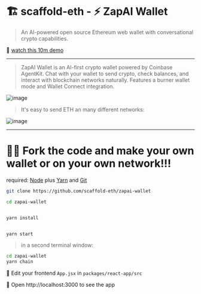 # 🏗 scaffold-eth - ⚡ ZapAI Wallet

> An AI-powered open source Ethereum web wallet with conversational crypto capabilities.

🎥 [watch this 10m demo](https://youtu.be/lYRd1k1RBAQ)

---

> ZapAI Wallet is an AI-first crypto wallet powered by Coinbase AgentKit. Chat with your wallet to send crypto, check balances, and interact with blockchain networks naturally. Features a burner wallet mode and Wallet Connect integration.

![image](https://user-images.githubusercontent.com/2653167/153722202-5368187d-4189-499e-94a3-1ee41596f445.png)

> It's easy to send ETH an many different networks:

![image](https://user-images.githubusercontent.com/2653167/153722191-e0e99867-2724-489d-a2a6-d471a580cc24.png)

---

# 🏃‍♀️ Fork the code and make your own wallet or on your own network!!!

required: [Node](https://nodejs.org/dist/latest-v12.x/) plus [Yarn](https://classic.yarnpkg.com/en/docs/install/) and [Git](https://git-scm.com/downloads)

```bash
git clone https://github.com/scaffold-eth/zapai-wallet

cd zapai-wallet
```

```bash

yarn install

```

```bash

yarn start

```

> in a second terminal window:

```bash
cd zapai-wallet
yarn chain

```

📝 Edit your frontend `App.jsx` in `packages/react-app/src`

📱 Open http://localhost:3000 to see the app
